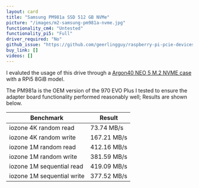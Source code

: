 ```yaml
---
layout: card
title: "Samsung PM981a SSD 512 GB NVMe"
picture: "/images/m2-samsung-pm981a-nvme.jpg"
functionality_cm4: "Untested"
functionality_pi5: "Full"
driver_required: "No"
github_issue: "https://github.com/geerlingguy/raspberry-pi-pcie-devices/issues/48"
buy_link: []
videos: []
---
```


I evaluted the usage of this drive through a [Argon40 NEO 5 M.2 NVME case](https://argon40.com/products/argon-neo-5-m-2-nvme-for-raspberry-pi-5) with a RPi5 8GiB model.

The PM981a is the OEM version of the 970 EVO Plus
I tested to ensure the adapter board functionality performed reasonably well;
Results are shown below.

| Benchmark                  | Result |
| -------------------------- | ------ |
| iozone 4K random read      | 73.74 MB/s |
| iozone 4K random write     | 167.21 MB/s |
| iozone 1M random read      | 412.16 MB/s |
| iozone 1M random write     | 381.59 MB/s |
| iozone 1M sequential read  | 419.09 MB/s |
| iozone 1M sequential write | 377.52 MB/s |
